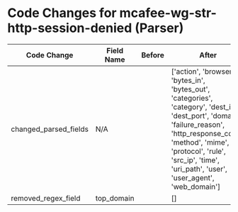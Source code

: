 # Code Changes for mcafee-wg-str-http-session-denied (Parser)

| Code Change | Field Name | Before | After |
|-------------|------------|--------|-------|
| changed_parsed_fields | N/A |  | ['action', 'browser', 'bytes_in', 'bytes_out', 'categories', 'category', 'dest_ip', 'dest_port', 'domain', 'failure_reason', 'http_response_code', 'method', 'mime', 'os', 'protocol', 'rule', 'src_ip', 'time', 'uri_path', 'user', 'user_agent', 'web_domain'] |
| removed_regex_field | top_domain |  | [] |